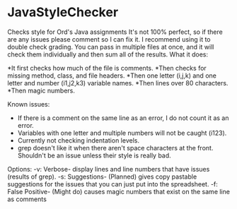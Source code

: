 # JavaStyleChecker
Checks style for Ord's Java assignments
It's not 100% perfect, so if there are any issues please comment so I can fix it. I recommend using it to double check grading.
You can pass in multiple files at once, and it will check them individually and then sum all of the results.
What it does:

*It first checks how much of the file is comments.
*Then checks for missing method, class, and file headers.
*Then one letter (i,j,k) and one letter and number (i1,j2,k3) variable names.
*Then lines over 80 characters.
*Then magic numbers.

Known issues: 
* If there is a comment on the same line as an error, I do not count it as an error.
* Variables with one letter and multiple numbers will not be caught (i123).
* Currently not checking indentation levels.
* grep doesn't like it when there aren't space characters at the front. Shouldn't be an issue unless their style is really bad.

Options: 
-v: Verbose- display lines and line numbers that have issues (results of grep).
-s: Suggestions- (Planned) gives copy pastable suggestions for the issues that you can just put into the spreadsheet.
-f: False Positive- (Might do) causes magic numbers that exist on the same line as comments
